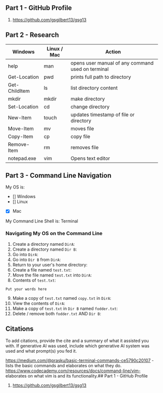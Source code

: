 ## Part 1 - GitHub Profile

1. https://github.com/gsgilbert13/gsg13
## Part 2 - Research

| Windows | Linux / Mac | Action |
| ---     | ---         | ---    |
| help    | man         | opens user manual of any command used on terminal|
| Get-Location | pwd    | prints full path to directory        |
| Get-ChildItem | ls    | list directory content       |
| mkdir   | mkdir       |  make directory      |
| Set-Location | cd     |change directory        |
| New-Item | touch      |updates timestamp of file or directory        |
| Move-Item | mv        |moves file         |
| Copy-Item | cp        |copy file        |
| Remove-Item | rm      |removes file        |
| notepad.exe | vim     |Opens text editor        |

## Part 3 - Command Line Navigation

My OS is:
- [] Windows
- [] Linux
- [x] Mac

My Command Line Shell is: Terminal

### Navigating My OS on the Command Line

1. Create a directory named `DirA`:
2. Create a directory named `Dir B`:
3. Go into `DirA`:
4. Go into `Dir B` from `DirA`:
5. Return to your user's home directory:
6. Create a file named `test.txt`:
7. Move the file named `test.txt` into `DirA`:
8. Contents of `test.txt`:
```
Put your words here
```
9. Make a copy of `test.txt` named `copy.txt` in `DirA`:
10. View the contents of `DirA`: 
11. Make a copy of `test.txt` in `Dir B` named `fodder.txt`:
12. Delete / remove both `fodder.txt` AND `Dir B`:

## Citations

To add citations, provide the cite and a summary of what it assisted you with.  If generative AI was used, include which generative AI system was used and what prompt(s) you fed it.

https://medium.com/@prasku/basic-terminal-commands-ce5790c20107 - lists the basic commands and elaborates on what they do.
https://www.codecademy.com/resources/docs/command-line/vim- elaborates on what vim is and its functionality.## Part 1 - GitHub Profile

1. https://github.com/gsgilbert13/gsg13